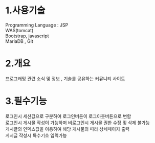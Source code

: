 # 1.사용기술 
Programming Language : JSP     
WAS(tomcat)   
Bootstrap, javascript      
MariaDB ,  Git 
# 2.개요
프로그래밍 관련 소식 및 정보 , 기술를 공유하는 커뮤니티 사이트    
# 3.필수기능 
로그인시 세션값으로 구분하여 로그인버튼이 로그아웃버튼으로 변함    
로그인시 게시물 작성이 가능하며 비로그인시 게시물 권한 수정 및 삭제 불가능    
게시글의 인덱스값을 이용하여 해당 게시물의 따라 상세페이지 출력    
게시글 작성시 특수기호 입력가능
